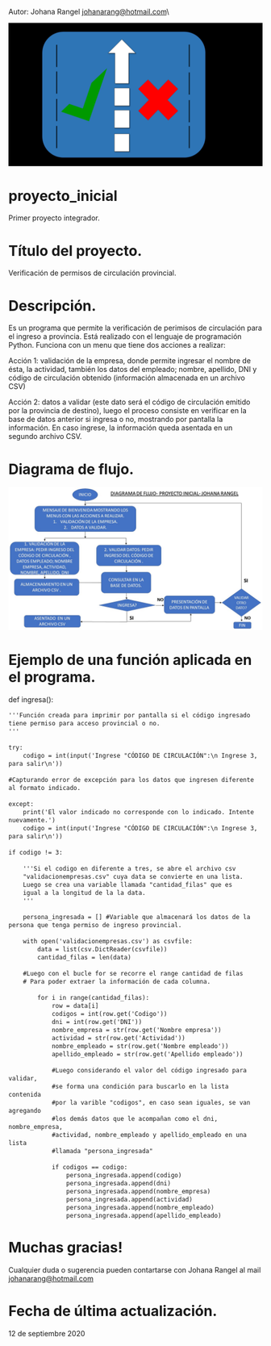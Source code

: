 Autor: Johana Rangel
johanarang@hotmail.com\

![logo_permiso](logo_permiso.png)

# proyecto_inicial
Primer proyecto integrador.

# Título del proyecto.
Verificación de permisos de circulación provincial.

# Descripción. 
Es un programa que permite la verificación de perimisos de circulación para el ingreso a provincia. 
Está realizado con el lenguaje de programación Python. Funciona con un menu que tiene dos acciones a realizar:

Acción 1: validación de la empresa, donde permite ingresar el nombre de ésta, la actividad, también los datos del empleado; nombre, apellido, DNI y código de circulación obtenido (información almacenada en un archivo CSV)

Acción 2: datos a validar (este dato será el código de circulación emitido por la provincia de destino), luego el proceso consiste en verificar en la base de datos anterior si ingresa o no, mostrando por pantalla la información. En caso ingrese, la información queda asentada en un segundo archivo CSV.

# Diagrama de flujo.
![Johana Rangel banner](/flujo_proyecto_inicial.jpg)

# Ejemplo de una función aplicada en el programa.

def ingresa():
    
    '''Función creada para imprimir por pantalla si el código ingresado 
    tiene permiso para acceso provincial o no.
    '''
         
    try:
        codigo = int(input('Ingrese "CÓDIGO DE CIRCULACIÓN":\n Ingrese 3, para salir\n'))

    #Capturando error de excepción para los datos que ingresen diferente al formato indicado.

    except:
        print('El valor indicado no corresponde con lo indicado. Intente nuevamente.')
        codigo = int(input('Ingrese "CÓDIGO DE CIRCULACIÓN":\n Ingrese 3, para salir\n')) 

    if codigo != 3:
        
        '''Si el codigo en diferente a tres, se abre el archivo csv
        "validacionempresas.csv" cuya data se convierte en una lista. 
        Luego se crea una variable llamada "cantidad_filas" que es 
        igual a la longitud de la la data.
        '''

        persona_ingresada = [] #Variable que almacenará los datos de la persona que tenga permiso de ingreso provincial.
        
        with open('validacionempresas.csv') as csvfile:
            data = list(csv.DictReader(csvfile))
            cantidad_filas = len(data)

        #Luego con el bucle for se recorre el range cantidad de filas
        # Para poder extraer la información de cada columna.                                    
            
            for i in range(cantidad_filas):
                row = data[i]
                codigos = int(row.get('Codigo'))
                dni = int(row.get('DNI'))
                nombre_empresa = str(row.get('Nombre empresa'))
                actividad = str(row.get('Actividad'))
                nombre_empleado = str(row.get('Nombre empleado'))
                apellido_empleado = str(row.get('Apellido empleado'))

                #Luego considerando el valor del código ingresado para validar, 
                #se forma una condición para buscarlo en la lista contenida
                #por la varible "codigos", en caso sean iguales, se van agregando
                #los demás datos que le acompañan como el dni, nombre_empresa,
                #actividad, nombre_empleado y apellido_empleado en una lista 
                #llamada "persona_ingresada"

                if codigos == codigo:
                    persona_ingresada.append(codigo)
                    persona_ingresada.append(dni)    
                    persona_ingresada.append(nombre_empresa)
                    persona_ingresada.append(actividad)
                    persona_ingresada.append(nombre_empleado)
                    persona_ingresada.append(apellido_empleado)
    
# Muchas gracias!
Cualquier duda o sugerencia pueden contartarse con Johana Rangel al mail johanarang@hotmail.com 

# Fecha de última actualización.
12 de septiembre 2020


